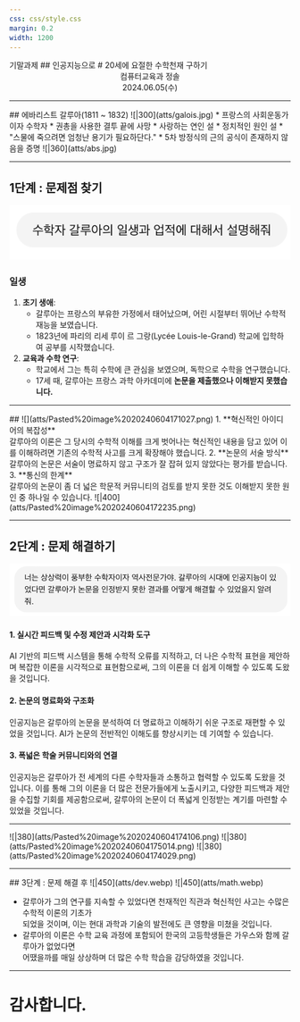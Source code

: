 ```yaml
---
css: css/style.css
margin: 0.2
width: 1200
---
```

<grid drag="100 3" drop="0 5" bg="#555555">
기말과제<!-- element style="font-size:13pt;color:white;margin-top:30px"pad="10px" -->
</grid>

<grid drag="100 50" drop="0 20">
## 인공지능으로<!-- element style="margin-left:230px"-->
# 20세에 요절한 수학천재 구하기
</grid>
<grid drag="100 5" drop="0 70" >
<center>컴퓨터교육과 정솔 <br>
2024.06.05(수)</center>
</grid>

---

<grid drag="100 20" drop="0 5">
## 에바리스트 갈루아(1811 ~ 1832)
</grid>

<grid drag="46" drop="4 20" >
![|300](atts/galois.jpg)
</grid>

<grid drag="46" drop="50 20" >
* 프랑스의 사회운동가이자 수학자
*  권총을 사용한 결투 끝에 사망
	* 사랑하는 연인 설
	* 정치적인 원인 설
	* "스물에 죽으려면 엄청난 용기가 필요하단다."
* 5차 방정식의 근의 공식이 존재하지 않음을 증명
  ![|360](atts/abs.jpg)

</grid>

---

## 1단계 : 문제점 찾기

![](atts/Pasted%20image%2020240604170615.png)
<!-- element style="margin-left:350px;"-->
### 일생

1. **초기 생애**:
    - 갈루아는 프랑스의 부유한 가정에서 태어났으며, 어린 시절부터 뛰어난 수학적 재능을 보였습니다.
    - 1823년에 파리의 리세 루이 르 그랑(Lycée Louis-le-Grand) 학교에 입학하여 공부를 시작했습니다.
2. **교육과 수학 연구**:
    - 학교에서 그는 특히 수학에 큰 관심을 보였으며, 독학으로 수학을 연구했습니다.
    - 17세 때, 갈루아는 프랑스 과학 아카데미에 **논문을 제출했으나 이해받지 못했습니다.**
---



<grid drag="100 20" drop="0 5">
## ![](atts/Pasted%20image%2020240604171027.png)
<!-- element style="margin-left:250px;"-->
</grid>

<grid drag="46" drop="4 30" >
1. **혁신적인 아이디어의 복잡성**
   <br><span class="src">갈루아의 이론은 그 당시의 수학적 이해를 크게 벗어나는 혁신적인 내용을 담고 있어 이를 이해하려면 기존의 수학적 사고를 크게 확장해야 했습니다.</span>
2. **논문의 서술 방식**<br><span class="src">갈루아의 논문은 서술이 명료하지 않고 구조가 잘 잡혀 있지 않았다는 평가를 받습니다. </src>
3. **통신의 한계**<br><span class="src"> 갈루아의 논문이 좀 더 넓은 학문적 커뮤니티의 검토를 받지 못한 것도 이해받지 못한 원인 중 하나일 수 있습니다.</src>
</grid>

<grid drag="46 100" drop="50">
![|400](atts/Pasted%20image%2020240604172235.png)
</grid>


---

## 2단계 : 문제 해결하기
![](atts/Pasted%20image%2020240604172409.png)
<!-- element style="margin-left:300px;"-->

#### 1. 실시간 피드백 및 수정 제안과 시각화 도구

AI 기반의 피드백 시스템을 통해 수학적 오류를 지적하고, 더 나은 수학적 표현을 제안하며 복잡한 이론을 시각적으로 표현함으로써, 그의 이론을 더 쉽게 이해할 수 있도록 도왔을 것입니다.
#### 2. 논문의 명료화와 구조화

인공지능은 갈루아의 논문을 분석하여 더 명료하고 이해하기 쉬운 구조로 재편할 수 있었을 것입니다. AI가 논문의 전반적인 이해도를 향상시키는 데 기여할 수 있습니다.

#### 3. 폭넓은 학술 커뮤니티와의 연결

인공지능은 갈루아가 전 세계의 다른 수학자들과 소통하고 협력할 수 있도록 도왔을 것입니다. 이를 통해 그의 이론을 더 많은 전문가들에게 노출시키고, 다양한 피드백과 제안을 수집할 기회를 제공함으로써, 갈루아의 논문이 더 폭넓게 인정받는 계기를 마련할 수 있었을 것입니다.

---

<split even gap=0.1>
![|380](atts/Pasted%20image%2020240604174106.png)
![|380](atts/Pasted%20image%2020240604175014.png)
![|380](atts/Pasted%20image%2020240604174029.png)
</split>

---



<grid drag="100 20" drop="0 5">
## 3단계 : 문제 해결 후
</grid>

<grid drag="46" drop="4 20" >
![|450](atts/dev.webp)


</grid>

<grid drag="46" drop="50 20" >
![|450](atts/math.webp)
</grid>

* 갈루아가 그의 연구를 지속할 수 있었다면 천재적인 직관과 혁신적인 사고는 수많은 수학적 이론의 기초가 <br>되었을 것이며, 이는 현대 과학과 기술의 발전에도 큰 영향을 미쳤을 것입니다. <!-- element style="margin-top:350px"-->
* 갈루아의 이론은 수학 교육 과정에 포함되어 한국의 고등학생들은 가우스와 함께 갈루아가 없었다면<br> 어땠을까를 매일 상상하며 더 많은 수학 학습을 감당하였을 것입니다. 

---
# 감사합니다.